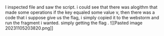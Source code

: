 I inspected file and saw the script. i could see that there was alogithm that made some operations if the key equaled some value v, then there was a code that i suppose give us the flag, i simply copied it to the webstorm and run the fragment i wanted. simply getting the flag .
![[Pasted image 20231105203820.png]]

